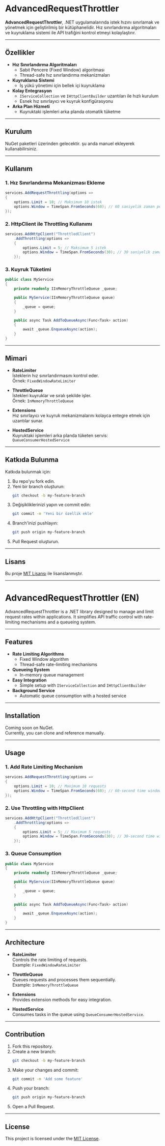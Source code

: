 # AdvancedRequestThrottler

**AdvancedRequestThrottler**, .NET uygulamalarında istek hızını sınırlamak ve yönetmek için geliştirilmiş bir kütüphanelidir. Hız sınırlandırma algoritmaları ve kuyruklama sistemi ile API trafiğini kontrol etmeyi kolaylaştırır.

---

## Özellikler

- **Hız Sınırlandırma Algoritmaları**
  - Sabit Pencere (Fixed Window) algoritması
  - Thread-safe hız sınırlandırma mekanizmaları
- **Kuyruklama Sistemi**
  - İş yükü yönetimi için bellek içi kuyruklama
- **Kolay Entegrasyon**
  - `IServiceCollection` ve `IHttpClientBuilder` uzantıları ile hızlı kurulum
  - Esnek hız sınırlayıcı ve kuyruk konfigürasyonu
- **Arka Plan Hizmeti**
  - Kuyruktaki işlemleri arka planda otomatik tüketme

---

## Kurulum

NuGet paketleri üzerinden gelecektir. şu anda manuel ekleyerek kullanabilirsiniz.

---

## Kullanım

### 1. Hız Sınırlandırma Mekanizması Ekleme

```csharp
services.AddRequestThrottling(options =>
{
    options.Limit = 10; // Maksimum 10 istek
    options.Window = TimeSpan.FromSeconds(60); // 60 saniyelik zaman penceresi
});
```

### 2. HttpClient ile Throttling Kullanımı

```csharp
services.AddHttpClient("ThrottledClient")
    .AddThrottling(options =>
    {
        options.Limit = 5; // Maksimum 5 istek
        options.Window = TimeSpan.FromSeconds(30); // 30 saniyelik zaman penceresi
    });
```

### 3. Kuyruk Tüketimi

```csharp
public class MyService
{
    private readonly IInMemoryThrottleQueue _queue;

    public MyService(IInMemoryThrottleQueue queue)
    {
        _queue = queue;
    }

    public async Task AddToQueueAsync(Func<Task> action)
    {
        await _queue.EnqueueAsync(action);
    }
}
```

---

## Mimari

- **RateLimiter**  
  İsteklerin hız sınırlandırmasını kontrol eder.  
  Örnek: `FixedWindowRateLimiter`

- **ThrottleQueue**  
  İstekleri kuyruklar ve sıralı şekilde işler.  
  Örnek: `InMemoryThrottleQueue`

- **Extensions**  
  Hız sınırlayıcı ve kuyruk mekanizmalarını kolayca entegre etmek için uzantılar sunar.

- **HostedService**  
  Kuyruktaki işlemleri arka planda tüketen servis: `QueueConsumerHostedService`

---

## Katkıda Bulunma

Katkıda bulunmak için:

1. Bu repo'yu fork edin.
2. Yeni bir branch oluşturun:  
   ```bash
   git checkout -b my-feature-branch
   ```
3. Değişikliklerinizi yapın ve commit edin:  
   ```bash
   git commit -m 'Yeni bir özellik ekle'
   ```
4. Branch'inizi pushlayın:  
   ```bash
   git push origin my-feature-branch
   ```
5. Pull Request oluşturun.

---

## Lisans

Bu proje [MIT Lisansı](LICENSE) ile lisanslanmıştır.

---

# AdvancedRequestThrottler (EN)

AdvancedRequestThrottler is a .NET library designed to manage and limit request rates within applications. It simplifies API traffic control with rate-limiting mechanisms and a queueing system.

---

## Features

- **Rate Limiting Algorithms**
  - Fixed Window algorithm
  - Thread-safe rate-limiting mechanisms
- **Queueing System**
  - In-memory queue management
- **Easy Integration**
  - Simple setup with `IServiceCollection` and `IHttpClientBuilder`
- **Background Service**
  - Automatic queue consumption with a hosted service

---

## Installation

Coming soon on NuGet.  
Currently, you can clone and reference manually.

---

## Usage

### 1. Add Rate Limiting Mechanism

```csharp
services.AddRequestThrottling(options =>
{
    options.Limit = 10; // Maximum 10 requests
    options.Window = TimeSpan.FromSeconds(60); // 60-second time window
});
```

### 2. Use Throttling with HttpClient

```csharp
services.AddHttpClient("ThrottledClient")
    .AddThrottling(options =>
    {
        options.Limit = 5; // Maximum 5 requests
        options.Window = TimeSpan.FromSeconds(30); // 30-second time window
    });
```

### 3. Queue Consumption

```csharp
public class MyService
{
    private readonly IInMemoryThrottleQueue _queue;

    public MyService(IInMemoryThrottleQueue queue)
    {
        _queue = queue;
    }

    public async Task AddToQueueAsync(Func<Task> action)
    {
        await _queue.EnqueueAsync(action);
    }
}
```

---

## Architecture

- **RateLimiter**  
  Controls the rate limiting of requests.  
  Example: `FixedWindowRateLimiter`

- **ThrottleQueue**  
  Queues requests and processes them sequentially.  
  Example: `InMemoryThrottleQueue`

- **Extensions**  
  Provides extension methods for easy integration.

- **HostedService**  
  Consumes tasks in the queue using `QueueConsumerHostedService`.

---

## Contribution

1. Fork this repository.
2. Create a new branch:  
   ```bash
   git checkout -b my-feature-branch
   ```
3. Make your changes and commit:  
   ```bash
   git commit -m 'Add some feature'
   ```
4. Push your branch:  
   ```bash
   git push origin my-feature-branch
   ```
5. Open a Pull Request.

---

## License

This project is licensed under the [MIT License](LICENSE).
